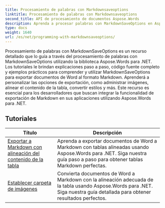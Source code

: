 ```yaml
---
title: Procesamiento de palabras con Markdownsaveoptions
linktitle: Procesamiento de palabras con Markdownsaveoptions
second_title: API de procesamiento de documentos Aspose.Words
description: Aprenda a procesar palabras con MarkdownSaveOptions en Aspose.Words para .NET. Tutoriales detallados con código de muestra para guardar documentos de Word en formato Markdown.
type: docs
weight: 1640
url: /es/net/programming-with-markdownsaveoptions/
---
```


Procesamiento de palabras con MarkdownSaveOptions es un recurso detallado que lo guía a través del procesamiento de palabras con MarkdownSaveOptions utilizando la biblioteca Aspose.Words para .NET. Los tutoriales le brindan explicaciones paso a paso, código fuente completo y ejemplos prácticos para comprender y utilizar MarkdownSaveOptions para exportar documentos de Word al formato Markdown. Aprenderá a personalizar las opciones de exportación, como administrar imágenes, alinear el contenido de la tabla, convertir estilos y más. Este recurso es esencial para los desarrolladores que buscan integrar la funcionalidad de exportación de Markdown en sus aplicaciones utilizando Aspose.Words para .NET.

 ## Tutoriales
| Título | Descripción |
| --- | --- |
| [Exportar a Markdown con alineación del contenido de la tabla](./export-into-markdown-with-table-content-alignment/) | Aprenda a exportar documentos de Word a Markdown con tablas alineadas usando Aspose.Words para .NET. Siga nuestra guía paso a paso para obtener tablas Markdown perfectas. |
| [Establecer carpeta de imágenes](./set-images-folder/) | Convierta documentos de Word a Markdown con la alineación adecuada de la tabla usando Aspose.Words para .NET. Siga nuestra guía detallada para obtener resultados perfectos. |